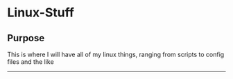 # Linux-Stuff
## Purpose
This is where I will have all of my linux things, ranging from scripts to config files and the like
***

